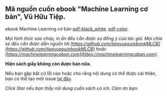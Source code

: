 ## Mã nguồn cuốn ebook "Machine Learning cơ bản", Vũ Hữu Tiệp.

ebook Machine Learning cơ bản [pdf-black_white](https://github.com/tiepvupsu/ebookMLCB/blob/master/book_ML.pdf), [pdf-color](https://github.com/tiepvupsu/ebookMLCB/blob/master/book_ML_color.pdf).

*Mọi hình thức sao chép, in ấn đều cần được sự đồng ý của tác giả. Mọi chia sẻ đều cần được dẫn nguồn tới [https://github.com/tiepvupsu/ebookMLCB](https://github.com/tiepvupsu/ebookMLCB) hoặc [https://machinelearningcoban.com](https://machinelearningcoban.com).*

**Hiện sách giấy không còn được bán nữa.**

Nếu bạn gặp bất cứ lỗi nào hoặc cho rằng nội dung có thể được cải thiện, bạn có thể tạo một issue [tại đây](https://github.com/tiepvupsu/ebookMLCB/issues).

*Click Star nếu bạn thấy nội dung cuốn sách có ích. Cảm ơn bạn.*


